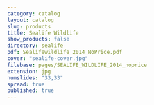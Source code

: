 ```yaml
---
category: catalog
layout: catalog
slug: products
title: Sealife Wildlife
show_products: false
directory: sealife
pdf: Sealifewildlife_2014_NoPrice.pdf
cover: "sealife-cover.jpg"
filebase: pages/SEALIFE_WILDLIFE_2014_noprice
extension: jpg
numslides: "33,33"
spread: true
published: true
---
```


